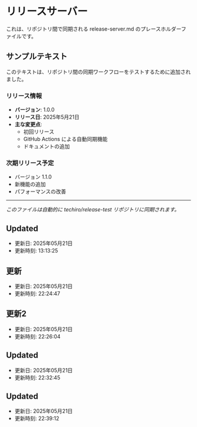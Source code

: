 # リリースサーバー

これは、リポジトリ間で同期される release-server.md のプレースホルダーファイルです。

## サンプルテキスト

このテキストは、リポジトリ間の同期ワークフローをテストするために追加されました。

### リリース情報

- **バージョン**: 1.0.0
- **リリース日**: 2025年5月21日
- **主な変更点**:
  - 初回リリース
  - GitHub Actions による自動同期機能
  - ドキュメントの追加

### 次期リリース予定

- バージョン 1.1.0
- 新機能の追加
- パフォーマンスの改善

---

*このファイルは自動的に techiro/release-test リポジトリに同期されます。*
## Updated
- 更新日: 2025年05月21日
- 更新時刻: 13:13:25

## 更新
- 更新日: 2025年05月21日
- 更新時刻: 22:24:47

## 更新2
- 更新日: 2025年05月21日
- 更新時刻: 22:26:04

## Updated
- 更新日: 2025年05月21日
- 更新時刻: 22:32:45

## Updated
- 更新日: 2025年05月21日
- 更新時刻: 22:39:12
